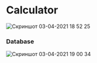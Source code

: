 # Calculator  
![Скриншот 03-04-2021 18 52 25](https://user-images.githubusercontent.com/69078357/113484207-bf9f2e00-94af-11eb-8526-8cd09910c339.png)  
### Database ###  
![Скриншот 03-04-2021 19 00 34](https://user-images.githubusercontent.com/69078357/113484026-f88ad300-94ae-11eb-980f-e8d028c5c00b.png)  
